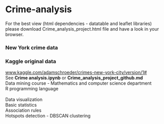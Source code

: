 # Crime-analysis
For the best view (html dependencies - datatable and leaflet libraries) please download Crime_analysis_project.html file and have a look in your browser.
### New York crime data
### Kaggle original data
www.kaggle.com/adamschroeder/crimes-new-york-city/version/1# <br>
See **Crime analysis.ipynb** or **Crime_analysis_project_github.md**<br>
Data mining course - Mathematics and computer science department<br>
R programming language <br><br>
Data visualization <br>
Basic statistics <br>
Association rules <br>
Hotspots detection - DBSCAN clustering<br><br>
